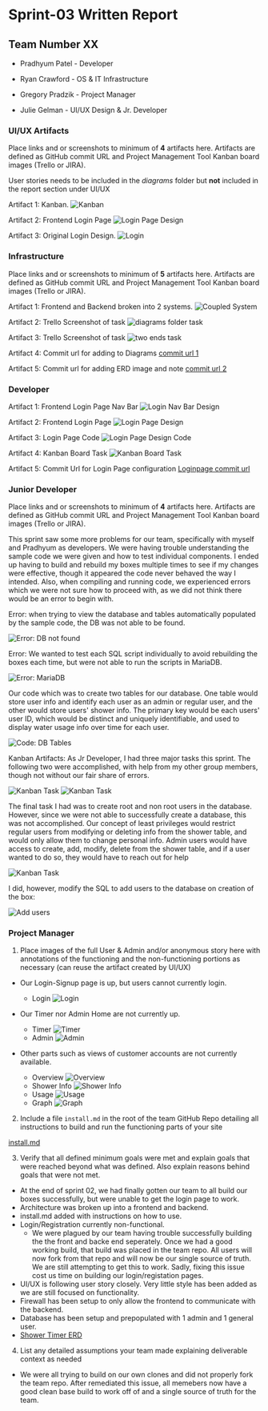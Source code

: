 # Sprint-03 Written Report

## Team Number XX


* Pradhyum Patel - Developer 

* Ryan Crawford - OS & IT Infrastructure

* Gregory Pradzik - Project Manager

* Julie Gelman - UI/UX Design & Jr. Developer



### UI/UX Artifacts

Place links and or screenshots to minimum of **4** artifacts here. Artifacts are defined as GitHub commit URL and Project Management Tool Kanban board images (Trello or JIRA).

User stories needs to be included in the *diagrams* folder but **not** included in the report section under UI/UX

Artifact 1: Kanban.
![Kanban](images/kanban-ux.PNG "Frontend and Backend")

Artifact 2: Frontend Login Page
![Login Page Design](images/loginpage.jpg "Login page design")

Artifact 3: Original Login Design.
![Login](images/createAccount.png "Login")


### Infrastructure

Place links and or screenshots to minimum of **5** artifacts here. Artifacts are defined as GitHub commit URL and Project Management Tool Kanban board images (Trello or JIRA).


Artifact 1: Frontend and Backend broken into 2 systems.
![Coupled System](images/divided-vagrant.PNG "Frontend and Backend")

Artifact 2: Trello Screenshot of task
![diagrams folder task](images/diagram-task.png "Adding diagrams responsibility")

Artifact 3: Trello Screenshot of task
![two ends task](images/seperate-ends.png "using two ends")

Artifact 4: Commit url for adding to Diagrams
[commit url 1](https://github.com/rccrawford/2021-team01t/commit/af59de2a61c4e015d9ffe0a8e32236037106ff35)

Artifact 5: Commit url for adding ERD image and note
[commit url 2](https://github.com/rccrawford/2021-team01t/commit/5e67265d11b87a8a5e21d172ffa0a1f813b8f918)

### Developer

Artifact 1: Frontend Login Page Nav Bar
![Login Nav Bar Design](images/loginpage2.jpg "Login Nav Bar Design")

Artifact 2: Frontend Login Page
![Login Page Design](images/loginpage.jpg "Login page design")

Artifact 3: Login Page Code
![Login Page Design Code](images/LoginpageCode.jpg "Login page design")

Artifact 4: Kanban Board Task
![Kanban Board Task](images/KanbanboardDev.jpg "Kanban Board Developer Task")


Artifact 5: Commit Url for Login Page configuration
[Loginpage commit url ](https://github.com/illinoistech-itm/ppatel108/commits/main)



### Junior Developer

Place links and or screenshots to minimum of **4** artifacts here.  Artifacts are defined as GitHub commit URL and Project Management Tool Kanban board images (Trello or JIRA).

This sprint saw some more problems for our team, specifically with myself and Pradhyum as developers. We were having trouble understanding the sample code we were given and how to test individual components. I ended up having to build and rebuild my boxes multiple times to see if my changes were effective, though it appeared the code never behaved the way I intended. Also, when compiling and running code, we experienced errors which we were not sure how to proceed with, as we did not think there would be an error to begin with. 

Error: when trying to view the database and tables automatically populated by the sample code, the DB was not able to be found.

![Error: DB not found](images/noDBError.png "DB not found")

Error: We wanted to test each SQL script individually to avoid rebuilding the boxes each time, but were not able to run the scripts in MariaDB.

![Error: MariaDB](images/mariaDBError.png "MariaDB")

Our code which was to create two tables for our database. One table would store user info and identify each user as an admin or regular user, and the other would store users' shower info. The primary key would be each users' user ID, which would be distinct and uniquely identifiable, and used to display water usage info over time for each user.

![Code: DB Tables](images/tableCode.png "Table Code")

Kanban Artifacts: As Jr Developer, I had three major tasks this sprint. The following two were accomplished, with help from my other group members, though not without our fair share of errors.

![Kanban Task](images/kanban2.png "Kanban")
![Kanban Task](images/kanban3.png "Kanban")

The final task I had was to create root and non root users in the database. However, since we were not able to successfully create a database, this was not accomplished. Our concept of least privileges would restrict regular users from modifying or deleting info from the shower table, and would only allow them to change personal info. Admin users would have access to create, add, modify, delete from the shower table, and if a user wanted to do so, they would have to reach out for help

![Kanban Task](images/kanban1.png "Kanban")

I did, however, modify the SQL to add users to the database on creation of the box:

![Add users](images/kanban4.png "Add Users")








### Project Manager

1. Place images of the full User & Admin and/or anonymous story here with annotations of the functioning and the non-functioning portions as necessary (can reuse the artifact created by UI/UX)

* Our Login-Signup page is up, but users cannot currently login.
  * Login
![Login](images/createAccount.png "Login")

* Our Timer nor Admin Home are not currently up.
  * Timer
![Timer](images/guestTimer.png "Timer")
  * Admin
![Admin](images/adminHome.png "Admin")


* Other parts such as views of customer accounts are not currently available.
  * Overview 
![Overview](images/myAccountOverview.png "Overview")
  * Shower Info
![Shower Info](images/myAccountShowerInfo.png "Shower Info")
  * Usage
![Usage](images/myAccountUsage.png "Usage")
  * Graph
![Graph](images/myAccountUsageGraph.png "Graph")


2. Include a file  ```install.md``` in the root of the team GitHub Repo detailing all instructions to build and run the functioning parts of your site

[install.md](https://github.com/illinoistech-itm/2021-team01t/blob/main/sprint-03/install.md)


3. Verify that all defined minimum goals were met and explain goals that were reached beyond what was defined.  Also explain reasons behind goals that were not met.

* At the end of sprint 02, we had finally gotten our team to all build our boxes successfully, but were unable to get the login page to work.  
* Architecture was broken up into a frontend and backend.
* install.md added with instructions on how to use.
* Login/Registration currently non-functional.
  * We were plagued by our team having trouble successfully building the the front and backe end seperately. Once we had a good working build, that build was placed in the team repo.  All users will now fork from that repo and will now be our single source of truth.  We are still attempting to get this to work. Sadly, fixing this issue cost us time on building our login/registation pages.
* UI/UX is following user story closely.  Very little style has been added as we are still focused on functionality.  
* Firewall has been setup to only allow the frontend to communicate with the backend.
* Database has been setup and prepopulated with 1 admin and 1 general user. 
* [Shower Timer ERD](https://github.com/illinoistech-itm/2021-team01t/blob/1b1b49f2d7593294fb38689d5be0721776b080bf/sprint-03/diagrams/images/ShowerTimerERD(1).png)

4. List any detailed assumptions your team made explaining deliverable context as needed
* We were all trying to build on our own clones and did not properly fork the team repo.  After remediated this issue, all memebers now have a good clean base build to work off of and a single source of truth for the team.  

